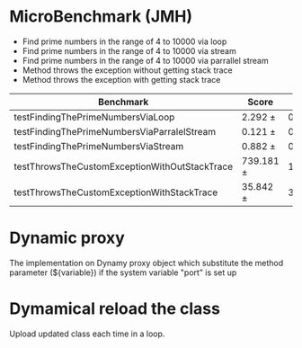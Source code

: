 # MicroBenchmark (JMH)
- Find prime numbers in the range of 4 to 10000 via loop
- Find prime numbers in the range of 4 to 10000 via stream
- Find prime numbers in the range of 4 to 10000 via  parrallel stream
- Method throws the exception without getting stack trace
- Method throws the exception with getting stack trace

|Benchmark                                                |   Score    | Error  |   Units |
|---------------------------------------------------------|------------|--------|---------|
|testFindingThePrimeNumbersViaLoop                        |   2.292 ±  | 0.339  |  ops/ms |
|testFindingThePrimeNumbersViaParralelStream              |   0.121 ±  | 0.022  |  ops/ms |
|testFindingThePrimeNumbersViaStream                      |   0.882 ±  | 0.045  |  ops/ms |
|testThrowsTheCustomExceptionWithOutStackTrace            |   739.181 ±| 109.759 |  ops/ms|
|testThrowsTheCustomExceptionWithStackTrace               |   35.842 ± | 3.453  |  ops/ms |


# Dynamic proxy
The implementation on Dynamy proxy object which substitute the method parameter (${variable}) if the system variable "port" is set up

# Dymamical reload the class
Upload updated class each time in a loop. 


